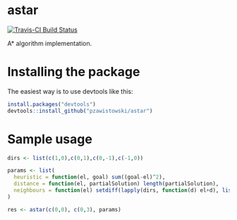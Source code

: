 # astar 
[![Travis-CI Build Status](https://travis-ci.org/pzawistowski/astar.svg?branch=master)](https://travis-ci.org/pzawistowski/astar)

A* algorithm implementation.


# Installing the package

The easiest way is to use devtools like this:

```R
install.packages("devtools")
devtools::install_github("pzawistowski/astar")
```

# Sample usage

```R
dirs <- list(c(1,0),c(0,1),c(0,-1),c(-1,0))

params <- list(
  heuristic = function(el, goal) sum((goal-el)^2),
  distance = function(el, partialSolution) length(partialSolution),
  neighbours = function(el) setdiff(lapply(dirs, function(d) el+d), list(c(0,2), c(1,1), c(-1,1)))
)

res <- astar(c(0,0), c(0,3), params)
```
